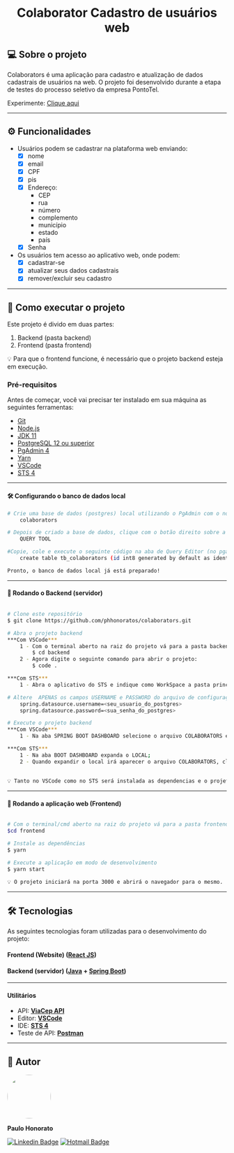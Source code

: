 <h1 align="center">
    Colaborator
    Cadastro de usuários web
</h1>

## 💻 Sobre o projeto 

Colaborators é uma aplicação para cadastro e atualização de dados cadastrais de usuários na web.
O projeto foi desenvolvido durante a etapa de testes do processo seletivo da empresa PontoTel.

Experimente: [Clique aqui](https://colaborators.netlify.app/)

---

## ⚙️ Funcionalidades

- Usuários podem se cadastrar na plataforma web enviando:
  - [x] nome
  - [x] email
  - [x] CPF
  - [x] pis
  - [x] Endereço:
    - CEP
    - rua
    - número
    - complemento
    - município
    - estado
    - país
  - [x] Senha

- Os usuários tem acesso ao aplicativo web, onde podem:
  - [x] cadastrar-se
  - [x] atualizar seus dados cadastrais
  - [x] remover/excluir seu cadastro

---

## 🚀 Como executar o projeto

Este projeto é divido em duas partes:
1. Backend (pasta backend) 
2. Frontend (pasta frontend)

💡 Para que o frontend funcione, é necessário que o projeto backend esteja em execução.

### Pré-requisitos

Antes de começar, você vai precisar ter instalado em sua máquina as seguintes ferramentas:
- [Git](https://git-scm.com)
- [Node.js](https://nodejs.org/en/)
- [JDK 11](https://www.oracle.com/br/java/technologies/javase-jdk11-downloads.html)
- [PostgreSQL 12 ou superior](https://www.postgresql.org/download/)
- [PgAdmin 4](https://www.pgadmin.org/download/)
- [Yarn](https://yarnpkg.com/getting-started/install)
- [VSCode](https://code.visualstudio.com/)
- [STS 4](https://spring.io/tools)
___

#### 🛠 Configurando o banco de dados local

```bash
# Crie uma base de dados (postgres) local utilizando o PgAdmin com o nome:
	colaborators

# Depois de criado a base de dados, clique com o botão direito sobre a mesma e selecione:
	QUERY TOOL

#Copie, cole e execute o seguinte código na aba de Query Editor (no pgadmin) para criar a tabela de colaborador na base de dados colaborators:
	create table tb_colaborators (id int8 generated by default as identity, cep varchar(255), complemento varchar(255), cpf varchar(255), email varchar(255), estado varchar(255), municipio varchar(255), nome varchar(255), numero varchar(255), pais varchar(255), pis varchar(255), rua varchar(255), senha varchar(255), primary key (id));

Pronto, o banco de dados local já está preparado!

```
___

#### 🎲 Rodando o Backend (servidor)

```bash

# Clone este repositório
$ git clone https://github.com/phhonoratos/colaborators.git

# Abra o projeto backend
***Com VSCode***
	1 - Com o terminal aberto na raiz do projeto vá para a pasta backend: 
		$ cd backend
	2 - Agora digite o seguinte comando para abrir o projeto:
		$ code .

***Com STS***
	1 - Abra o aplicativo do STS e indique como WorkSpace a pasta principal do projeto (não é a pasta do backend);

# Altere  APENAS os campos USERNAME e PASSWORD do arquivo de configuração APPLICATION-DEV.PROPERTIES com o seu username e password cadastrado durante a instalação do postgres. Deve ficar da seguinte forma:
	spring.datasource.username=<seu_usuario_do_postgres>
	spring.datasource.password=<sua_senha_do_postgres>

# Execute o projeto backend
***Com VSCode***
	1 - Na aba SPRING BOOT DASHBOARD selecione o arquivo COLABORATORS e clique em START

***Com STS***
	1 - Na aba BOOT DASHBOARD expanda o LOCAL;
	2 - Quando expandir o local irá aparecer o arquivo COLABORATORS, clique com o botão direito sobre o mesmo e selecione (RE)start;
	
	
💡 Tanto no VSCode como no STS será instalada as dependencias e o projeto iniciará na porta 8080. Acesse http://localhost:8080

```
___

#### 🧭 Rodando a aplicação web (Frontend)

```bash

# Com o terminal/cmd aberto na raiz do projeto vá para a pasta frontend
$cd frontend

# Instale as dependências
$ yarn

# Execute a aplicação em modo de desenvolvimento
$ yarn start

💡 O projeto iniciará na porta 3000 e abrirá o navegador para o mesmo.

```

---

## 🛠 Tecnologias

As seguintes tecnologias foram utilizadas para o desenvolvimento do projeto:

#### **Frontend (Website)**  ([React JS](https://reactjs.org/))

#### **Backend (servidor)**  ([Java](https://docs.oracle.com/en/java/)  +  [Spring Boot](https://docs.spring.io/spring-boot/docs/current/reference/htmlsingle/))

___

#### **Utilitários**

-   API:  **[ViaCep API](https://viacep.com.br/exemplo/javascript/)**  
-   Editor:  **[VSCode](https://code.visualstudio.com/)** 
-   IDE: **[STS 4](https://spring.io/tools)**
-   Teste de API:  **[Postman](https://www.postman.com/)**

---

## 🦸 Autor

 <img style="border-radius: 50%" src="https://avatars.githubusercontent.com/u/54782227?v=4" width="100px;" alt=""/>

<b>Paulo Honorato</b>

[![Linkedin Badge](https://img.shields.io/badge/-Paulo-blue?style=flat-square&logo=Linkedin&logoColor=white&link=https://www.linkedin.com/in/paulohonorato/)](https://www.linkedin.com/in/paulohonorato/)
[![Hotmail Badge](https://img.shields.io/badge/-paulohonoratos@hotmail.com-blue?style=flat-square&logo=Gmail&logoColor=white&link=mailto:paulohonoratos@hotmail.com)](mailto:paulohonoratos@hotmail.com)
